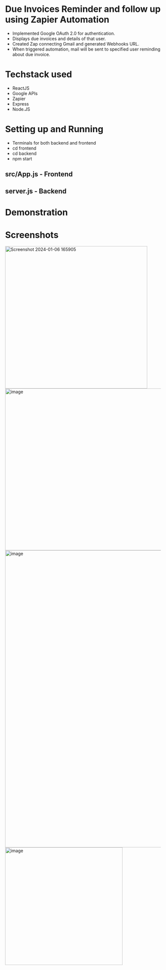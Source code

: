 # Due Invoices Reminder and follow up using Zapier Automation
 - Implemented Google OAuth 2.0 for authentication.
 - Displays due invoices and details of that user.
 - Created Zap connecting Gmail and generated Webhooks URL.
 - When triggered automation, mail will be sent to specified user reminding about due invoice.
   
# Techstack used
- ReactJS 
- Google APIs
- Zapier
- Express
- Node.JS

# Setting up and Running
- Terminals for both backend and frontend
- cd frontend
- cd backend
- npm start

## src/App.js - Frontend
## server.js - Backend

# Demonstration

  

  

# Screenshots
<img width="460" alt="Screenshot 2024-01-06 165905" src="https://github.com/tejasri415/Invoice-Reminder-using-Zapier-Automation/assets/85746815/34e9c51e-d71e-4c4d-b121-78bf19b71f50">

<img width="523" alt="image" src="https://github.com/tejasri415/Invoice-Reminder-using-Zapier-Automation/assets/85746815/aa8170bc-5ab1-4a4c-89b7-1fac3baae158">

<img width="960" alt="image" src="https://github.com/tejasri415/Invoice-Reminder-using-Zapier-Automation/assets/85746815/cba93ee6-4981-49d2-8d6d-31441f98a97e">

<img width="380" alt="image" src="https://github.com/tejasri415/Invoice-Reminder-using-Zapier-Automation/assets/85746815/57a7aaa4-13ee-4d9d-b412-71401f243948">
